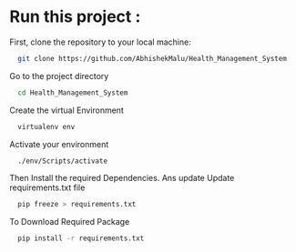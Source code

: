 # **Run this project :**
First, clone the repository to your local machine:

```bash
  git clone https://github.com/AbhishekMalu/Health_Management_System
```
Go to the project directory

```bash
  cd Health_Management_System
```

Create the virtual Environment
```bash
  virtualenv env
```
Activate your environment
```bash
  ./env/Scripts/activate
```
Then Install the required Dependencies. Ans update 
Update requirements.txt file
```bash
  pip freeze > requirements.txt
```
To Download Required Package
```bash
  pip install -r requirements.txt
```